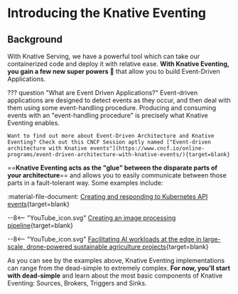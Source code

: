 # Introducing the Knative Eventing

## Background
With Knative Serving, we have a powerful tool which can take our containerized code and deploy it with relative ease. **With Knative Eventing, you gain a few new super powers :rocket:** that allow you to build Event-Driven Applications.

??? question "What are Event Driven Applications?"
    Event-driven applications are designed to detect events as they occur, and then deal with them using some event-handling procedure. Producing and consuming events with an "event-handling procedure" is precisely what Knative Eventing enables.

    Want to find out more about Event-Driven Architecture and Knative Eventing? Check out this CNCF Session aptly named ["Event-driven architecture with Knative events"](https://www.cncf.io/online-programs/event-driven-architecture-with-knative-events/){target=blank}

==**Knative Eventing acts as the "glue" between the disparate parts of your architecture**== and allows you to easily communicate between those parts in a fault-tolerant way. Some examples include:

:material-file-document: [Creating and responding to Kubernetes API events](../../eventing/sources/apiserversource/){target=blank}

--8<-- "YouTube_icon.svg"
[Creating an image processing pipeline](https://www.youtube.com/watch?v=DrmOpjAunlQ){target=blank}

--8<-- "YouTube_icon.svg"
[Facilitating AI workloads at the edge in large-scale, drone-powered sustainable agriculture projects](https://www.youtube.com/watch?v=lVfJ5WEQ5_s){target=blank}

As you can see by the examples above, Knative Eventing implementations can range from the dead-simple to extremely complex. **For now, you'll start with dead-simple** and learn about the most basic components of Knative Eventing: Sources, Brokers, Triggers and Sinks.
